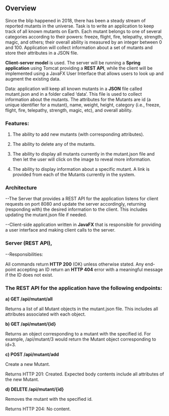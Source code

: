 ## Overview

Since the blip happened in 2018, there has been a steady stream of reported mutants in the universe.
Task is to write an application to keep track of all known mutants on Earth. Each mutant
belongs to one of several categories according to their powers: freeze, flight, fire, telepathy, strength,
magic, and others; their overall ability is measured by an integer between 0 and 100. Application
will collect information about a set of mutants and store their attributes in a JSON file.

**Client-server model** is used. The server will be running a **Spring application** using Tomcat
providing a **REST API**, while the client will be implemented using a JavaFX User Interface that allows
users to look up and augment the existing data.

Data: application will keep all known mutants in a **JSON** file called mutant.json and in a folder
called ‘data’. This file is used to collect information about the mutants. The  attributes for the Mutants are id (a
unique identifier for a mutant), name, weight, height, category (i.e., freeze, flight, fire, telepathy,
strength, magic, etc), and overall ability.

### Features: 

1. The ability to add new mutants (with corresponding attributes).

2. The ability to delete any of the mutants.

3. The ability to display all mutants currently in the mutant.json file and then let the user will click on the image to reveal more information.

4. The ability to display information about a specific mutant. A link is provided from each of the Mutants currently in the system.



### Architecture


--The Server that provides a REST API for the application listens for client
  requests on port 8080 and update the server accordingly, returning (responding with) the desired
  information to the client. This includes updating the mutant.json file if needed.

--Client-side application written in **JavaFX** that is responsible for providing a user
  interface and making client calls to the server.

### Server (REST API),

--Responsibilities:

All commands return **HTTP 200** (OK) unless otherwise stated.
Any end-point accepting an ID  return an **HTTP 404** error with a meaningful message if the ID
does not exist.

### The REST API for the application have the following endpoints:

**a) GET /api/mutant/all**

Returns a list of all Mutant objects in the mutant.json file. This includes all attributes associated with
each object.

**b) GET /api/mutant/{id}**

Returns an object corresponding to a mutant with the specified id. For example, /api/mutant/3 would
return the Mutant object corresponding to id=3.

**c) POST /api/mutant/add**

 Create a new Mutant.
 
 Returns HTTP 201: Created.
 Expected body contents include all attributes of the new Mutant.

**d) DELETE /api/mutant/{id}**

 Removes the mutant with the specified id.
 
 Returns HTTP 204: No content.

